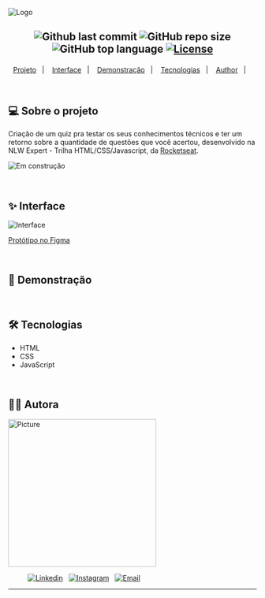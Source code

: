 ![Logo](https://ik.imagekit.io/l7cwocexhc/crud-flask/quiz_kHQ-x9zaG.png?updatedAt=1707682398389)

<h2  align="center">

![Github last commit](https://img.shields.io/github/last-commit/nlnadialigia/quiz-nlw-expert?color=e99910&style=plastic)
![GitHub repo size](https://img.shields.io/github/repo-size/nlnadialigia/quiz-nlw-expert?color=e99910&style=plastic)
![GitHub top language](https://img.shields.io/github/languages/top/nlnadialigia/quiz-nlw-expert?style=plastic&color=e99910)
[![License](https://img.shields.io/github/license/nlnadialigia/quiz-nlw-expert?color=e99910&logoColor=e99910&style=plastic)](./LICENSE)

</h2>
<p align="center">
  <a href="#💻-sobre-projeto">Projeto</a>&nbsp;&nbsp;&nbsp;|&nbsp;&nbsp;&nbsp;
  <a href="#📎-interface">Interface</a>&nbsp;&nbsp;&nbsp;|&nbsp;&nbsp;&nbsp;
  <a href="#🚀-demonstracao">Demonstração</a>&nbsp;&nbsp;&nbsp;|&nbsp;&nbsp;&nbsp;
  <a href="#🛠-tecnologias">Tecnologias</a>&nbsp;&nbsp;&nbsp;|&nbsp;&nbsp;&nbsp;
  <a href="#-author">Author</a>&nbsp;&nbsp;&nbsp;|&nbsp;&nbsp;&nbsp;
</p>

<br>

## 💻 Sobre o projeto

Criação de um quiz pra testar os seus conhecimentos técnicos e ter um retorno sobre a quantidade de questões que você acertou, desenvolvido na NLW Expert - Trilha HTML/CSS/Javascript, da [Rocketseat](https://www.rocketseat.com.br/).

![Em construção](https://ik.imagekit.io/l7cwocexhc/crud-flask/em-contrucao.png?updatedAt=1706705289779)

<br>

## ✨ Interface

![Interface](https://ik.imagekit.io/l7cwocexhc/Home_QY7JSoxJH.png?updatedAt=1707681224629)

[Protótipo no Figma](https://www.figma.com/file/KT7liaaQwgEGsQ16zpCD5z/NLW-expert-%E2%80%A2-Quiz?type=design&node-id=186%3A114&mode=design&t=DIPiFxZyvGdnlPoS-1)

<br>

## 🚀 Demonstração

<!-- Vídeo

[Link para a página publicada]() -->

<br>

## 🛠 Tecnologias

- HTML
- CSS
- JavaScript

<br>

## 👩‍💼 Autora

<img src="https://ik.imagekit.io/l7cwocexhc/me/card_nlnadialigia.png?updatedAt=1694126884257" width="300px;" alt="Picture"/>

&nbsp;&nbsp;&nbsp;&nbsp;&nbsp;&nbsp;&nbsp;&nbsp;&nbsp;&nbsp;[![Linkedin](https://img.shields.io/badge/-Linkedin-732a7b?style=plastic&logo=Linkedin&logoColor=white&link=https://www.linkedin.com/in/nlnadialigia/)](https://www.linkedin.com/in/nlnadialigia)&nbsp;&nbsp;
[![Instagram](https://img.shields.io/badge/Instagram-732a7b?style=plastic&logo=instagram&logoColor=white)](https://www.instagram.com/nl.nadia.ligia)&nbsp;&nbsp;
[![Email](https://img.shields.io/badge/-Email-732a7b?style=plastic&logo=Gmail&logoColor=white&link=mailto:nlnadialigia@gmail.com)](mailto:nlnadialigia@gmail.com)&nbsp;&nbsp;

---
